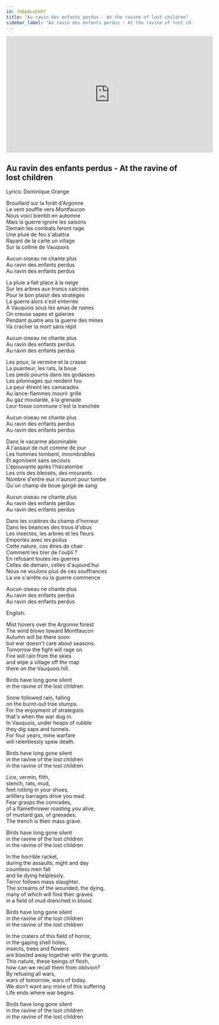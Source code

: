 ```yaml
---
id: fH8pALu6kRY
title: "Au ravin des enfants perdus - At the ravine of lost children"
sidebar_label: "Au ravin des enfants perdus - At the ravine of lost children"
---
```


<div class="video-float-container">
  <iframe
    width="560"
    height="315"
    src="https://www.youtube.com/embed/fH8pALu6kRY"
    title="YouTube video player"
    frameborder="0"
    allow="accelerometer; autoplay; clipboard-write; encrypted-media; gyroscope; picture-in-picture; web-share"
    referrerpolicy="strict-origin-when-cross-origin"
    allowfullscreen
  ></iframe>
</div>

## Au ravin des enfants perdus - At the ravine of lost children

Lyrics: Dominique Grange

Brouillard sur la forêt d'Argonne  
Le vent souffle vers Montfaucon  
Nous voici bientôt en automne  
Mais la guerre ignore les saisons  
Demain les combats feront rage  
Une pluie de feu s'abattra  
Rayant de la carte un village  
Sur la colline de Vauquois  
   
Aucun oiseau ne chante plus  
Au ravin des enfants perdus  
Au ravin des enfants perdus

   
La pluie a fait place à la neige  
Sur les arbres aux troncs calcinés  
Pour le bon plaisir des stratèges  
La guerre alors s'est enterrée  
À Vauquois sous les amas de ruines  
On creuse sapes et galeries  
Pendant quatre ans la guerre des mines  
Va cracher la mort sans répit  
   
Aucun oiseau ne chante plus  
Au ravin des enfants perdus  
Au ravin des enfants perdus

   
Les poux, la vermine et la crasse  
La puanteur, les rats, la boue  
Les pieds pourris dans les godasses  
Les pilonnages qui rendent fou  
La peur étreint les camarades  
Au lance-flammes mourir grillé  
Au gaz moutarde, à la grenade  
Leur fosse commune c'est la tranchée  
   
Aucun oiseau ne chante plus  
Au ravin des enfants perdus  
Au ravin des enfants perdus

   
Dans le vacarme abominable  
À l'assaut de nuit comme de jour  
Les hommes tombent, innombrables  
Et agonisent sans secours  
L'épouvante après l'hécatombe  
Les cris des blessés, des mourants  
Nombre d'entre eux n'auront pour tombe  
Qu'un champ de boue gorgé de sang  
   
Aucun oiseau ne chante plus  
Au ravin des enfants perdus  
Au ravin des enfants perdus

   
Dans les cratères du champ d'horreur  
Dans les béances des trous d'obus  
Les insectes, les arbres et les fleurs  
Emportés avec les poilus  
Cette nature, ces êtres de chair  
Comment les tirer de l'oubli ?  
En refusant toutes les guerres  
Celles de demain, celles d'aujourd'hui  
Nous ne voulons plus de ces souffrances  
La vie s'arrête où la guerre commence  
   
Aucun oiseau ne chante plus  
Au ravin des enfants perdus  
Au ravin des enfants perdus

English:

Mist hovers over the Argonne forest  
The wind blows toward Montfaucon  
Autumn will be there soon  
but war doesn't care about seasons.  
Tomorrow the fight will rage on  
Fire will rain from the skies  
and wipe a village off the map  
there on the Vauquois hill.  
   
Birds have long gone silent  
in the ravine of the lost children  
   
Snow followed rain, falling  
on the burnt-out tree stumps.  
For the enjoyment of strategists  
that's when the war dug in.  
In Vauquois, under heaps of rubble  
they dig saps and tunnels.  
For four years, mine warfare  
will relentlessly spew death.  
   
Birds have long gone silent  
in the ravine of the lost children  
in the ravine of the lost children  
   
Lice, vermin, filth,  
stench, rats, mud,  
feet rotting in your shoes,  
artillery barrages drive you mad.  
Fear grasps the comrades,  
of a flamethrower roasting you alive,  
of mustard gas, of grenades.  
The trench is their mass grave.  
   
Birds have long gone silent  
in the ravine of the lost children  
in the ravine of the lost children  
   
In the horrible racket,  
during the assaults, night and day  
countless men fall  
and lie dying helplessly.  
Terror follows mass slaughter.  
The screams of the wounded, the dying,  
many of which will find their graves  
in a field of mud drenched in blood.  
   
Birds have long gone silent  
in the ravine of the lost children  
in the ravine of the lost children  
   
In the craters of this field of horror,  
in the gaping shell holes,  
insects, trees and flowers  
are blasted away together with the grunts.  
This nature, these beings of flesh,  
how can we recall them from oblivion?  
By refusing all wars,  
wars of tomorrow, wars of today.  
We don't want any more of this suffering  
Life ends where war begins.  
   
Birds have long gone silent  
in the ravine of the lost children  
in the ravine of the lost children

